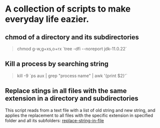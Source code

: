 # A collection of scripts to make everyday life eazier.
## chmod of a directory and its subdirectories
>chmod g-w,g+xs,o+rx \`tree -dfi --noreport jdk-11.0.22`
## Kill a process by searching string
>kill -9 \`ps aux | grep "process name" | awk '{print $2}'`
## Replace stings in all files with the same extension in a directory and subdirectories
This script reads from a text file with a list of old string and new string, and applies the replacement to all files with the specific extension in specified folder and all its subfolders:
[replace-string-in-file](https://github.com/xieshihua/utilities/tree/main/replace-string-in-file)
